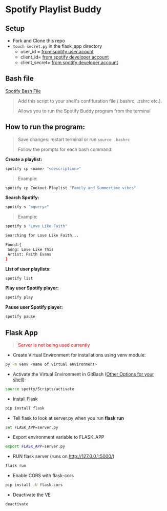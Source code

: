 # Spotify Playlist Buddy

## Setup
- Fork and Clone this repo
- <code>touch secret.py</code> in the flask_app directory
  - user_id = [from spotify user acount](https://www.spotify.com/)
  - client_id= [from spotify developer account](https://developer.spotify.com/dashboard/login)
  - client_secret= [from spotify developer account](https://developer.spotify.com/dashboard/login)

## Bash file
[Spotify Bash File](https://github.com/StefonSimmons/spotify_bash_file)

> Add this script to your shell's confifuration file (.bashrc, .zshrc etc.).
> 
> Allows you to run the Spotify Buddy program from the terminal

## How to run the program:
> Save changes: restart terminal or run <code>source .bashrc</code>
> 
> Follow the prompts for each bash command:

**Create a playlist:**
```bash
spotify cp <name> "<description>"
```
> Example:
```bash
spotify cp Cookout-Playlist "Family and Summertime vibes"
```

**Search Spotify:**
```bash
spotify s "<query>"
```
> Example:
```bash
spotify s "Love Like Faith"

Searching for Love Like Faith...

Found:{
 Song: Love Like This
 Artist: Faith Evans
}
```

**List of user playlists:**
```bash
spotify list
```

**Play user Spotify player:**
```bash
spotify play
```

**Pause user Spotify player:**
```bash
spotify pause
```


## Flask App
> <p style="color: red;">Server is not being used currently</p>

- Create Virtual Environment for installations using venv module: 
```bash
py -m venv <name of virtual environment>
```

- Activate the Virtual Environment in GitBash ([Other Options for your shell](https://docs.python.org/3/library/venv.html#module-venv)):
```bash
source spotty/Scripts/activate
```

- Install Flask
```bash
pip install flask
```

- Tell flask to look at server.py when you run **flask run**
```bash
set FLASK_APP=server.py
```
- Export environment variable to FLASK_APP
```bash
export FLASK_APP=server.py
```
- RUN flask server (runs on http://127.0.0.1:5000/)
```bash
flask run
```
- Enable CORS with flask-cors
```bash
pip install -U flask-cors
```

- Deactivate the VE
```bash
deactivate
```



